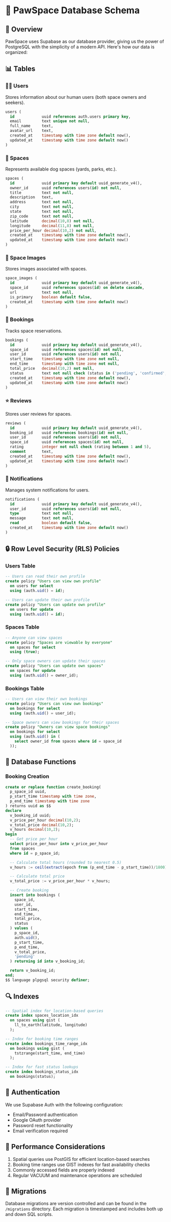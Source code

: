 # 🦴 PawSpace Database Schema

## 🐾 Overview
PawSpace uses Supabase as our database provider, giving us the power of PostgreSQL with the simplicity of a modern API. Here's how our data is organized:

## 📊 Tables

### 🧑‍💼 Users
Stores information about our human users (both space owners and seekers).
```sql
users (
  id            uuid references auth.users primary key,
  email         text unique not null,
  full_name     text,
  avatar_url    text,
  created_at    timestamp with time zone default now(),
  updated_at    timestamp with time zone default now()
)
```

### 🏡 Spaces
Represents available dog spaces (yards, parks, etc.).
```sql
spaces (
  id            uuid primary key default uuid_generate_v4(),
  owner_id      uuid references users(id) not null,
  title         text not null,
  description   text,
  address       text not null,
  city          text not null,
  state         text not null,
  zip_code      text not null,
  latitude      decimal(10,8) not null,
  longitude     decimal(11,8) not null,
  price_per_hour decimal(10,2) not null,
  created_at    timestamp with time zone default now(),
  updated_at    timestamp with time zone default now()
)
```

### 📸 Space Images
Stores images associated with spaces.
```sql
space_images (
  id            uuid primary key default uuid_generate_v4(),
  space_id      uuid references spaces(id) on delete cascade,
  url           text not null,
  is_primary    boolean default false,
  created_at    timestamp with time zone default now()
)
```

### 📅 Bookings
Tracks space reservations.
```sql
bookings (
  id            uuid primary key default uuid_generate_v4(),
  space_id      uuid references spaces(id) not null,
  user_id       uuid references users(id) not null,
  start_time    timestamp with time zone not null,
  end_time      timestamp with time zone not null,
  total_price   decimal(10,2) not null,
  status        text not null check (status in ('pending', 'confirmed', 'cancelled')),
  created_at    timestamp with time zone default now(),
  updated_at    timestamp with time zone default now()
)
```

### ⭐ Reviews
Stores user reviews for spaces.
```sql
reviews (
  id            uuid primary key default uuid_generate_v4(),
  booking_id    uuid references bookings(id) not null,
  user_id       uuid references users(id) not null,
  space_id      uuid references spaces(id) not null,
  rating        integer not null check (rating between 1 and 5),
  comment       text,
  created_at    timestamp with time zone default now(),
  updated_at    timestamp with time zone default now()
)
```

### 🔔 Notifications
Manages system notifications for users.
```sql
notifications (
  id            uuid primary key default uuid_generate_v4(),
  user_id       uuid references users(id) not null,
  type          text not null,
  message       text not null,
  read          boolean default false,
  created_at    timestamp with time zone default now()
)
```

## 🔒 Row Level Security (RLS) Policies

### Users Table
```sql
-- Users can read their own profile
create policy "Users can view own profile"
  on users for select
  using (auth.uid() = id);

-- Users can update their own profile
create policy "Users can update own profile"
  on users for update
  using (auth.uid() = id);
```

### Spaces Table
```sql
-- Anyone can view spaces
create policy "Spaces are viewable by everyone"
  on spaces for select
  using (true);

-- Only space owners can update their spaces
create policy "Users can update own spaces"
  on spaces for update
  using (auth.uid() = owner_id);
```

### Bookings Table
```sql
-- Users can view their own bookings
create policy "Users can view own bookings"
  on bookings for select
  using (auth.uid() = user_id);

-- Space owners can view bookings for their spaces
create policy "Owners can view space bookings"
  on bookings for select
  using (auth.uid() in (
    select owner_id from spaces where id = space_id
  ));
```

## 🔄 Database Functions

### Booking Creation
```sql
create or replace function create_booking(
  p_space_id uuid,
  p_start_time timestamp with time zone,
  p_end_time timestamp with time zone
) returns uuid as $$
declare
  v_booking_id uuid;
  v_price_per_hour decimal(10,2);
  v_total_price decimal(10,2);
  v_hours decimal(10,2);
begin
  -- Get price per hour
  select price_per_hour into v_price_per_hour
  from spaces
  where id = p_space_id;

  -- Calculate total hours (rounded to nearest 0.5)
  v_hours := ceil(extract(epoch from (p_end_time - p_start_time))/1800)/2;

  -- Calculate total price
  v_total_price := v_price_per_hour * v_hours;

  -- Create booking
  insert into bookings (
    space_id,
    user_id,
    start_time,
    end_time,
    total_price,
    status
  ) values (
    p_space_id,
    auth.uid(),
    p_start_time,
    p_end_time,
    v_total_price,
    'pending'
  ) returning id into v_booking_id;

  return v_booking_id;
end;
$$ language plpgsql security definer;
```

## 🔍 Indexes
```sql
-- Spatial index for location-based queries
create index spaces_location_idx
  on spaces using gist (
    ll_to_earth(latitude, longitude)
  );

-- Index for booking time ranges
create index bookings_time_range_idx
  on bookings using gist (
    tstzrange(start_time, end_time)
  );

-- Index for fast status lookups
create index bookings_status_idx
  on bookings(status);
```

## 🔐 Authentication
We use Supabase Auth with the following configuration:
- Email/Password authentication
- Google OAuth provider
- Password reset functionality
- Email verification required

## 🚀 Performance Considerations
1. Spatial queries use PostGIS for efficient location-based searches
2. Booking time ranges use GIST indexes for fast availability checks
3. Commonly accessed fields are properly indexed
4. Regular VACUUM and maintenance operations are scheduled

## 🔄 Migrations
Database migrations are version controlled and can be found in the `/migrations` directory. Each migration is timestamped and includes both up and down SQL scripts.
